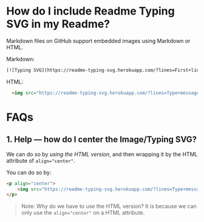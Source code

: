 # How do I include Readme Typing SVG in my Readme?

Markdown files on GitHub support embedded images using Markdown or HTML.

Markdown:

```html
[![Typing SVG](https://readme-typing-svg.herokuapp.com/?lines=First+line+of+text;Second+line+of+text)](https://git.io/typing-svg)
```

HTML:

```html
  <img src="https://readme-typing-svg.herokuapp.com/?lines=Type+messages+everywhere!;Add+a+bio+to+your+profile!;Add+a+description+to+your+repo!;Make+your+readme+stand+out!&font=Fira%20Code&center=true&width=380&height=50">
```

# FAQs

## 1. Help — how do I center the Image/Typing SVG?

We can do so by *using the HTML version*, and then wrapping it by the HTML attribute of `align="center"`.

You can do so by:

```html
<p align="center">
    <img src="https://readme-typing-svg.herokuapp.com/?lines=Type+messages+everywhere!;Add+a+bio+to+your+profile!;Add+a+description+to+your+repo!;Make+your+readme+stand+out!&font=Fira%20Code&center=true&width=380&height=50">
</p>
```
>Note: Why do we have to use the HTML version? It is because we can only use the `align="center"` on a HTML attribute.